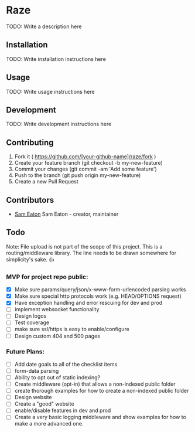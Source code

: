 # Raze

TODO: Write a description here

## Installation

TODO: Write installation instructions here

## Usage

TODO: Write usage instructions here

## Development

TODO: Write development instructions here

## Contributing

1. Fork it ( https://github.com/[your-github-name]/raze/fork )
2. Create your feature branch (git checkout -b my-new-feature)
3. Commit your changes (git commit -am 'Add some feature')
4. Push to the branch (git push origin my-new-feature)
5. Create a new Pull Request

## Contributors

- [Sam Eaton](https://github.com/samueleaton) Sam Eaton - creator, maintainer

## Todo

Note: File upload is not part of the scope of this project. This is a routing/middleware library. The line needs to be drawn somewhere for simplicity's sake. 👍

### MVP for project repo public:

- [x] Make sure params/query/json/x-www-form-urlencoded parsing works
- [x] Make sure special http protocols work (e.g. HEAD/OPTIONS request)
- [x] Have exception handling and error rescuing for dev and prod
- [ ] implement websocket functionality
- [ ] Design logos
- [ ] Test coverage
- [ ] make sure ssl/https is easy to enable/configure
- [ ] Design custom 404 and 500 pages

### Future Plans:

- [ ] Add date goals to all of the checklist items
- [ ] form-data parsing
- [ ] Ability to opt out of static indexing?
- [ ] Create middleware (opt-in) that allows a non-indexed public folder
- [ ] create thorough examples for how to create a non-indexed public folder
- [ ] Design website
- [ ] Create a "good" website
- [ ] enable/disable features in dev and prod
- [ ] Create a very basic logging middleware and show examples for how to make a more advanced one.
